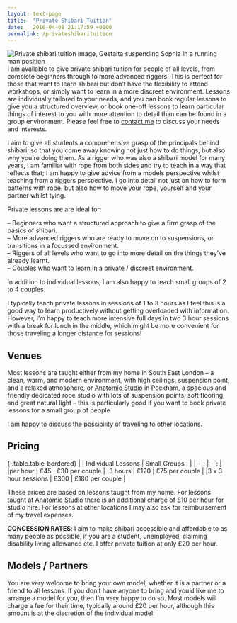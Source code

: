 ```yaml
---
layout: text-page
title:  "Private Shibari Tuition"
date:   2016-04-08 21:17:59 +0100
permalink: /privateshibarituition
---
```

<img src="{{site.baseurl}}/img/shibari/photos/2016-02-sophia/gestalta-sophia7.jpg" class="text-image-left" alt="Private shibari tuition image, Gestalta suspending Sophia in a running man position" />
I am available to give private shibari tuition for people of all levels, from complete beginners through to more advanced riggers.  This is perfect for those that want to learn shibari but don’t have the flexibility to attend workshops, or simply want to learn in a more discreet environment.  Lessons are individually tailored to your needs, and you can book regular lessons to give you a structured overview, or book one-off lessons to learn particular things of interest to you with more attention to detail than can be found in a group environment. Please feel free to <a href="{{site.baseurl}}/#contact">contact me</a> to discuss your needs and interests.

I aim to give all students a comprehensive grasp of the principals behind shibari, so that you come away knowing not just how to do things, but also why you’re doing them.  As a rigger who was also a shibari model for many years, I am familiar with rope from both sides and try to teach in a way that reflects that; I am happy to give advice from a models perspective whilst teaching from a riggers perspective.  I go into detail not just on how to form patterns with rope, but also how to move your rope, yourself and your partner whilst tying.

Private lessons are are ideal for:

– Beginners who want a structured approach to give a firm grasp of the basics of shibari.<br>
– More advanced riggers who are ready to move on to suspensions, or transitions in a focussed environment.<br>
– Riggers of all levels who want to go into more detail on the things they’ve already learnt.<br>
– Couples who want to learn in a private / discreet environment.<br>

In addition to individual lessons, I am also happy to teach small groups of 2 to 4 couples.

I typically teach private lessons in sessions of 1 to 3 hours as I feel this is a good way to learn productively without getting overloaded with information. However, I’m happy to teach more intensive full days in two 3 hour sessions with a break for lunch in the middle, which might be more convenient for those traveling a longer distance for sessions!

<h2 class="information-text-h2">Venues</h2>
Most lessons are taught either from my home in South East London – a clean, warm, and modern environment, with high ceilings, suspension point, and a relaxed atmosphere, or <a href="http://anatomiestudio.com" target="_blank_">Anatomie Studio</a> in Peckham, a spacious and friendly dedicated rope studio with lots of suspension points, soft flooring, and great natural light – this is particularly good if you want to book private lessons for a small group of people.

I am happy to discuss the possibility of traveling to other locations.

<h2 class="information-text-h2">Pricing</h2>

{:.table.table-bordered}
|                    | Individual Lessons  | Small Groups    |
|                    | --:                 | --:             |
|per hour            | £45                 | £30 per couple  |
|3 hours             | £120                | £75 per couple  |
|3 x 3 hour sessions | £300                | £180 per couple |

These prices are based on lessons taught from my home.  For lessons taught at <a href="http://anatomiestudio.com" target="_blank_">Anatomie Studio</a> there is an additional charge of £10 per hour for studio hire. For lessons at other locations I may also ask for reimbursement of my travel expenses.

**CONCESSION RATES**: I aim to make shibari accessible and affordable to as many people as possible, if you are a student, unemployed, claiming disability living allowance etc. I offer private tuition at only £20 per hour.

<h2 class="information-text-h2"> Models / Partners</h2>

You are very welcome to bring your own model, whether it is a partner or a friend to all lessons.  If you don’t have anyone to bring and you’d like me to arrange a model for you, then I’m very happy to do so.  Most models will charge a fee for their time, typically around £20 per hour, although this amount is at the discretion of the individual model.
